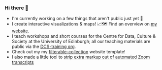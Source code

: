 ### Hi there 👋

- I'm currently working on a few things that aren't public just yet 👀
- I create interactive visualizations & maps! 📈🗺️ Find an overview on [my website](https://sarahschoettler.com/#projects). 
- I teach workshops and short courses for the Centre for Data, Culture & Society at the University of Edinburgh; all our teaching materials are public via the [DCS-training org](https://github.com/DCS-training/).
- Check out my my [filterable-collection](https://github.com/sarah37/filterable-collection) website template!
- I also made a little tool to [strip extra markup out of automated Zoom transcripts](https://sarah37.github.io/clean-zoom-transcript/)

<!--
**sarah37/sarah37** is a ✨ _special_ ✨ repository because its `README.md` (this file) appears on your GitHub profile.

Here are some ideas to get you started:

- 🔭 I’m currently working on ...
- 🌱 I’m currently learning ...
- 👯 I’m looking to collaborate on ...
- 🤔 I’m looking for help with ...
- 💬 Ask me about ...
- 📫 How to reach me: ...
- 😄 Pronouns: ...
- ⚡ Fun fact: ...
-->
